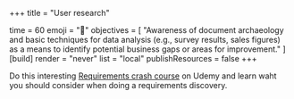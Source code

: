 +++
title = "User research"

time = 60
emoji = "🤖"
objectives = [
    "Awareness of document archaeology and basic techniques for data analysis (e.g., survey results, sales figures) as a means to identify potential business gaps or areas for improvement."
]
[build]
  render = "never"
  list = "local"
  publishResources = false
+++

Do this interesting [Requirements crash course](https://codeyourfuture.udemy.com/course/requirements-discovery-crash-course/) on Udemy and learn waht you should consider when doing a requirements discovery.  
